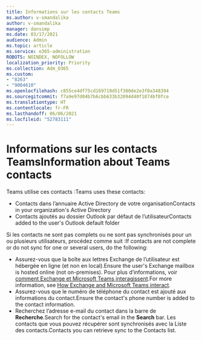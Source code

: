 ```yaml
---
title: Informations sur les contacts Teams
ms.author: v-smandalika
author: v-smandalika
manager: dansimp
ms.date: 03/17/2021
audience: Admin
ms.topic: article
ms.service: o365-administration
ROBOTS: NOINDEX, NOFOLLOW
localization_priority: Priority
ms.collection: Adm_O365
ms.custom:
- "8263"
- "9004610"
ms.openlocfilehash: c855ce4df75cd169719d51f380de2e3f0a348394
ms.sourcegitcommit: f7a9e97d04b7b6cbb633b32094d40f1874bf0fce
ms.translationtype: HT
ms.contentlocale: fr-FR
ms.lasthandoff: 06/06/2021
ms.locfileid: "52783111"
---
```

# <a name="information-about-teams-contacts"></a><span data-ttu-id="12f72-102">Informations sur les contacts Teams</span><span class="sxs-lookup"><span data-stu-id="12f72-102">Information about Teams contacts</span></span>

<span data-ttu-id="12f72-103">Teams utilise ces contacts :</span><span class="sxs-lookup"><span data-stu-id="12f72-103">Teams uses these contacts:</span></span>

- <span data-ttu-id="12f72-104">Contacts dans l’annuaire Active Directory de votre organisation</span><span class="sxs-lookup"><span data-stu-id="12f72-104">Contacts in your organization's Active Directory</span></span>
- <span data-ttu-id="12f72-105">Contacts ajoutés au dossier Outlook par défaut de l’utilisateur</span><span class="sxs-lookup"><span data-stu-id="12f72-105">Contacts added to the user's Outlook default folder</span></span>

<span data-ttu-id="12f72-106">Si les contacts ne sont pas complets ou ne sont pas synchronisés pour un ou plusieurs utilisateurs, procédez comme suit :</span><span class="sxs-lookup"><span data-stu-id="12f72-106">If contacts are not complete or do not sync for one or several users, do the following:</span></span>

- <span data-ttu-id="12f72-107">Assurez-vous que la boîte aux lettres Exchange de l’utilisateur est hébergée en ligne (et non en local).</span><span class="sxs-lookup"><span data-stu-id="12f72-107">Ensure the user's Exchange mailbox is hosted online (not on-premises).</span></span> <span data-ttu-id="12f72-108">Pour plus d’informations, voir [comment Exchange et Microsoft Teams interagissent](/microsoftteams/exchange-teams-interact).</span><span class="sxs-lookup"><span data-stu-id="12f72-108">For more information, see [How Exchange and Microsoft Teams interact](/microsoftteams/exchange-teams-interact).</span></span>
- <span data-ttu-id="12f72-109">Assurez-vous que le numéro de téléphone du contact est ajouté aux informations du contact.</span><span class="sxs-lookup"><span data-stu-id="12f72-109">Ensure the contact's phone number is added to the contact information.</span></span>
- <span data-ttu-id="12f72-110">Recherchez l’adresse e-mail du contact dans la barre de **Recherche**.</span><span class="sxs-lookup"><span data-stu-id="12f72-110">Search for the contact's email in the **Search** bar.</span></span> <span data-ttu-id="12f72-111">Les contacts que vous pouvez récupérer sont synchronisés avec la Liste des contacts.</span><span class="sxs-lookup"><span data-stu-id="12f72-111">Contacts you can retrieve sync to the Contacts list.</span></span>


